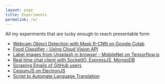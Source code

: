 ```yaml
---
layout: page
title: Experiments
permalink: /e/
---
```


All my experiments that are lucky enough to reach presentable form

* [Webcam Object Detection with Mask R-CNN on Google Colab](/p/object-detection)
* [Food Classifier - Using Cloud Vision API](/e/food-classifier)
* <a href="https://github.com/emadehsan/marsjs" target="_blank">Label images from Unsplash in browser - MobileNet on Tensorflow.js</a>
* <a href="https://github.com/emadehsan/chat-room" target="_blank">Real time chat client with SocketIO, ExpressJS, MongoDB</a>
* <a href="https://github.com/emadehsan/thal" target="_blank">Scraping Emails of GitHub users</a>
* <a href="https://github.com/emadehsan/cesium-electron-starter" target="_blank">CesiumJS on ElectronJS</a>
* <a href="https://github.com/emadehsan/ieighteen" target="_blank">Script to Automate Language Translation</a>